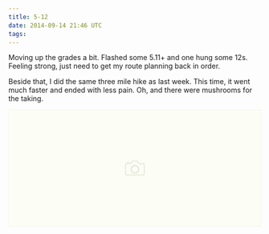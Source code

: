 ```yaml
---
title: 5-12
date: 2014-09-14 21:46 UTC
tags:
---
```


Moving up the grades a bit. Flashed some 5.11+ and one hung some 12s. Feeling strong, just need to get my route planning back in order. 

Beside that, I did the same three mile hike as last week. This time, it went much faster and ended with less pain. Oh, and there were mushrooms for the taking.

<img src="images/placeholder.svg" data-src="images/mushrooms.jpg" alt="Mushrooms" />
